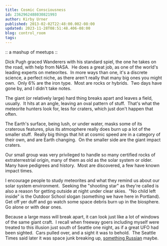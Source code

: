 ```yaml
---
title: Cosmic Consciousness
id: 2362962488030821993
author: Kirby Urner
published: 2013-02-02T22:48:00.002-08:00
updated: 2023-11-28T08:51:48.406-08:00
blog: control_room
tags: 
---
```


[](https://www.flickr.com/photos/kirbyurner/albums/72157632677730922)

:: a mashup of meetups ::

Dick Pugh graced Wanderers with his standard spiel, the one he takes on the road, with help from NASA.  He does a great job, as one of the world's leading experts on meteorites.  In more ways than one, it's a discrete science, a perfect niche, as there aren't really that many big ones you might own.  Only 6% are the iron type.  Most are rocks or hybrids.  Two days have gone by, and I didn't take notes.

The giant (or relatively large) hard thing breaks apart and leaves a field, usually.  It hits at an angle, leaving an oval pattern of stuff.  That's what the meteorite hunters look for, less for craters, which just don't happen that often.

The Earth's surface, being lush, or under water, masks some of its craterous features, plus its atmosphere really does burn up a lot of the smaller stuff.  Really big things that hit at cosmic speed are in a category of their own, and are Earth changing.  On the smaller side are the giant impact craters.

Our small group was very privileged to handle so many certified rocks of extraterrestrial origin, many of them as old as the solar system or older.  Many have pedigrees and history.  Most are discovered, a few have known impact times.

I encourage people to study meteorites and what they remind us about our solar system environment.  Seeking the "shooting star" as they're called is also a reason for getting outside at night under clear skies.  "No child left inside" is the Outdoor School slogan (something we have here in Portland).  Get off yer duff and go watch some space debris burn up in the biosphere.  Go alone or with dear ones.

Because a large mass will break apart, it can look just like a lot of windows of the same giant craft.  I recall when freeway goers including myself were treated to this illusion just south of Seattle one night, as if a great UFO had been sighted.  Cars pulled over, and a sight it was to behold.  The Seattle Times said later it was space junk breaking up, [something Russian](http://www.youtube.com/watch?v=1kvHl5Qcnzc) maybe.